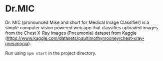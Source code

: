 # Dr.MIC

Dr. MIC (pronounced Mike and short for Medical Image Classifier) is a simple computer vision powered web app that classifies uploaded images from the Chest X-Ray Images (Pneumonia) dataset from Kaggle (https://www.kaggle.com/datasets/paultimothymooney/chest-xray-pneumonia).

Run using `npm start` in the project directory.
